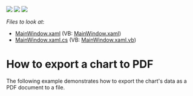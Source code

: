 <!-- default badges list -->
![](https://img.shields.io/endpoint?url=https://codecentral.devexpress.com/api/v1/VersionRange/128569899/22.2.2%2B)
[![](https://img.shields.io/badge/Open_in_DevExpress_Support_Center-FF7200?style=flat-square&logo=DevExpress&logoColor=white)](https://supportcenter.devexpress.com/ticket/details/T111337)
[![](https://img.shields.io/badge/📖_How_to_use_DevExpress_Examples-e9f6fc?style=flat-square)](https://docs.devexpress.com/GeneralInformation/403183)
<!-- default badges end -->
<!-- default file list -->
*Files to look at*:

* [MainWindow.xaml](./CS/ExportToPdf/MainWindow.xaml) (VB: [MainWindow.xaml](./VB/ExportToPdf/MainWindow.xaml))
* [MainWindow.xaml.cs](./CS/ExportToPdf/MainWindow.xaml.cs) (VB: [MainWindow.xaml.vb](./VB/ExportToPdf/MainWindow.xaml.vb))
<!-- default file list end -->
# How to export a chart to PDF


The following example demonstrates how to export the chart's data as a PDF document to a file.

<br/>



